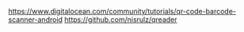 https://www.digitalocean.com/community/tutorials/qr-code-barcode-scanner-android
https://github.com/nisrulz/qreader